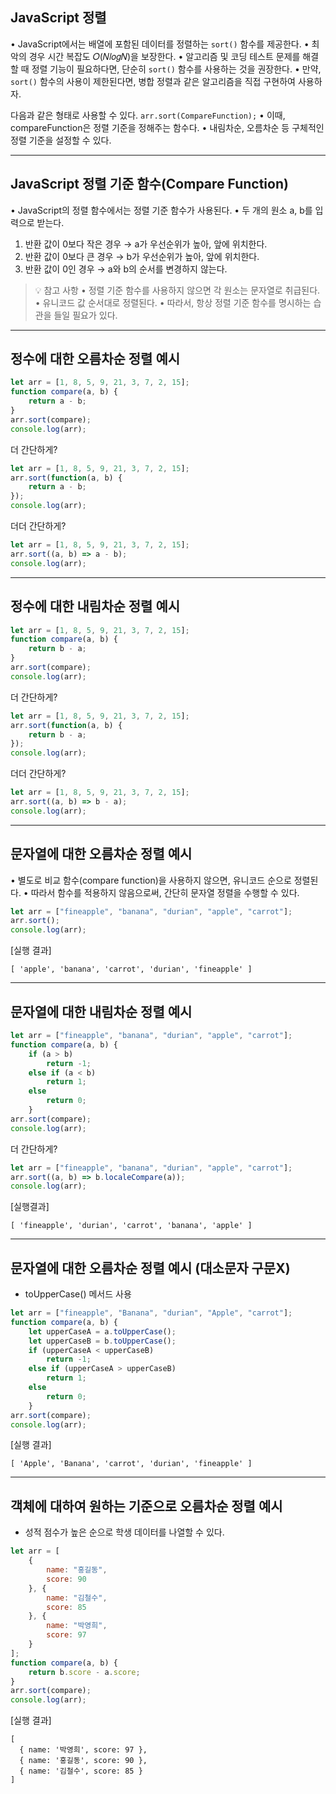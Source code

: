 ## JavaScript 정렬
• JavaScript에서는 배열에 포함된 데이터를 정렬하는 `sort()` 함수를 제공한다.
• 최악의 경우 시간 복잡도 𝑂(𝑁𝑙𝑜𝑔𝑁)을 보장한다.
• 알고리즘 및 코딩 테스트 문제를 해결할 때 정렬 기능이 필요하다면, 단순히 `sort()` 함수를
사용하는 것을 권장한다.
• 만약, `sort()` 함수의 사용이 제한된다면, 병합 정렬과 같은 알고리즘을 직접 구현하여 사용하자.

다음과 같은 형태로 사용할 수 있다.
`arr.sort(CompareFunction);`
• 이때, compareFunction은 정렬 기준을 정해주는 함수다.
• 내림차순, 오름차순 등 구체적인 정렬 기준을 설정할 수 있다.

---

## JavaScript 정렬 기준 함수(Compare Function)
• JavaScript의 정렬 함수에서는 정렬 기준 함수가 사용된다.
• 두 개의 원소 a, b를 입력으로 받는다.
1. 반환 값이 0보다 작은 경우 → a가 우선순위가 높아, 앞에 위치한다.
2. 반환 값이 0보다 큰 경우 → b가 우선순위가 높아, 앞에 위치한다.
3. 반환 값이 0인 경우 → a와 b의 순서를 변경하지 않는다.

> 💡 참고 사항
• 정렬 기준 함수를 사용하지 않으면 각 원소는 문자열로 취급된다.
• 유니코드 값 순서대로 정렬된다.
• 따라서, 항상 정렬 기준 함수를 명시하는 습관을 들일 필요가 있다.

---
## 정수에 대한 오름차순 정렬 예시
```js
let arr = [1, 8, 5, 9, 21, 3, 7, 2, 15];
function compare(a, b) {
    return a - b;
}
arr.sort(compare);
console.log(arr);
```
더 간단하게?
```js
let arr = [1, 8, 5, 9, 21, 3, 7, 2, 15];
arr.sort(function(a, b) {
    return a - b;
});
console.log(arr);
```
더더 간단하게?
```js
let arr = [1, 8, 5, 9, 21, 3, 7, 2, 15];
arr.sort((a, b) => a - b);
console.log(arr);
```

---
## 정수에 대한 내림차순 정렬 예시
```js
let arr = [1, 8, 5, 9, 21, 3, 7, 2, 15];
function compare(a, b) {
    return b - a;
}
arr.sort(compare);
console.log(arr);
```
더 간단하게?
```js
let arr = [1, 8, 5, 9, 21, 3, 7, 2, 15];
arr.sort(function(a, b) {
    return b - a;
});
console.log(arr);
```
더더 간단하게?
```js
let arr = [1, 8, 5, 9, 21, 3, 7, 2, 15];
arr.sort((a, b) => b - a);
console.log(arr);
```

---
## 문자열에 대한 오름차순 정렬 예시
• 별도로 비교 함수(compare function)을 사용하지 않으면, 유니코드 순으로 정렬된다.
• 따라서 함수를 적용하지 않음으로써, 간단히 문자열 정렬을 수행할 수 있다.
```js
let arr = ["fineapple", "banana", "durian", "apple", "carrot"];
arr.sort();
console.log(arr);
```
[실행 결과]
```
[ 'apple', 'banana', 'carrot', 'durian', 'fineapple' ]
```

---
## 문자열에 대한 내림차순 정렬 예시
```js
let arr = ["fineapple", "banana", "durian", "apple", "carrot"];
function compare(a, b) {
    if (a > b) 
        return -1;
    else if (a < b) 
        return 1;
    else 
        return 0;
    }
arr.sort(compare);
console.log(arr);
```
더 간단하게?
```js
let arr = ["fineapple", "banana", "durian", "apple", "carrot"];
arr.sort((a, b) => b.localeCompare(a));
console.log(arr);
```
[실행결과]
```
[ 'fineapple', 'durian', 'carrot', 'banana', 'apple' ]
```

---
## 문자열에 대한 오름차순 정렬 예시 (대소문자 구문X)
- toUpperCase() 메서드 사용

```js
let arr = ["fineapple", "Banana", "durian", "Apple", "carrot"];
function compare(a, b) {
    let upperCaseA = a.toUpperCase();
    let upperCaseB = b.toUpperCase();
    if (upperCaseA < upperCaseB) 
        return -1;
    else if (upperCaseA > upperCaseB) 
        return 1;
    else 
        return 0;
    }
arr.sort(compare);
console.log(arr);
```
[실행 결과]
```
[ 'Apple', 'Banana', 'carrot', 'durian', 'fineapple' ]
```

---
## 객체에 대하여 원하는 기준으로 오름차순 정렬 예시
- 성적 점수가 높은 순으로 학생 데이터를 나열할 수 있다.

```js
let arr = [
    {
        name: "홍길동",
        score: 90
    }, {
        name: "김철수",
        score: 85
    }, {
        name: "박영희",
        score: 97
    }
];
function compare(a, b) {
    return b.score - a.score;
}
arr.sort(compare);
console.log(arr);
```

[실행 결과]
```
[
  { name: '박영희', score: 97 },
  { name: '홍길동', score: 90 },
  { name: '김철수', score: 85 }
]
```